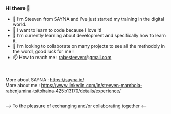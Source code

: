 ### Hi there 👋

- 👋 I’m Steeven from SAYNA and I've just started my training in the digital world.
- 🤔 I want to learn to code because I love it!
- 🌱 I’m currently learning about development and specifically how to learn it.
- 👯 I’m looking to collaborate on many projects to see all the methodoly in the wordl, good luck for me !
- 📫 How to reach me : rabesteeven@gmail.com

<br><br>
More about SAYNA : https://sayna.io/ <br>
More about me : https://www.linkedin.com/in/steeven-mambola-rabenjamina-tsitohaina-425b13170/details/experience/
<br><br>

--> To the pleasure of exchanging and/or collaborating together <--
